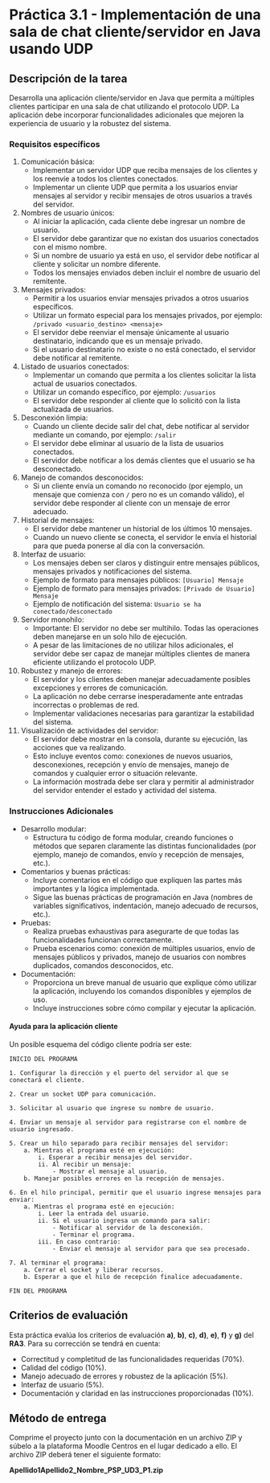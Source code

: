 # Práctica 3.1 - Implementación de una sala de chat cliente/servidor en Java usando UDP

## Descripción de la tarea

Desarrolla una aplicación cliente/servidor en Java que permita a múltiples clientes participar en una sala de chat utilizando el protocolo UDP. La aplicación debe incorporar funcionalidades adicionales que mejoren la experiencia de usuario y la robustez del sistema.

### Requisitos específicos

1. Comunicación básica:
    - Implementar un servidor UDP que reciba mensajes de los clientes y los reenvíe a todos los clientes conectados.
    - Implementar un cliente UDP que permita a los usuarios enviar mensajes al servidor y recibir mensajes de otros usuarios a través del servidor.
2. Nombres de usuario únicos:
    - Al iniciar la aplicación, cada cliente debe ingresar un nombre de usuario.
    - El servidor debe garantizar que no existan dos usuarios conectados con el mismo nombre.
    - Si un nombre de usuario ya está en uso, el servidor debe notificar al cliente y solicitar un nombre diferente.
    - Todos los mensajes enviados deben incluir el nombre de usuario del remitente.
3. Mensajes privados:
    - Permitir a los usuarios enviar mensajes privados a otros usuarios específicos.
    - Utilizar un formato especial para los mensajes privados, por ejemplo: ```/privado <usuario_destino> <mensaje>```
    - El servidor debe reenviar el mensaje únicamente al usuario destinatario, indicando que es un mensaje privado.
    - Si el usuario destinatario no existe o no está conectado, el servidor debe notificar al remitente.
4. Listado de usuarios conectados:
    - Implementar un comando que permita a los clientes solicitar la lista actual de usuarios conectados.
    - Utilizar un comando específico, por ejemplo: ```/usuarios```
    - El servidor debe responder al cliente que lo solicitó con la lista actualizada de usuarios.
5. Desconexión limpia:
    - Cuando un cliente decide salir del chat, debe notificar al servidor mediante un comando, por ejemplo: ```/salir```
    - El servidor debe eliminar al usuario de la lista de usuarios conectados.
    - El servidor debe notificar a los demás clientes que el usuario se ha desconectado.
6. Manejo de comandos desconocidos:
    - Si un cliente envía un comando no reconocido (por ejemplo, un mensaje que comienza con ```/``` pero no es un comando válido), el servidor debe responder al cliente con un mensaje de error adecuado.
7. Historial de mensajes:
    - El servidor debe mantener un historial de los últimos 10 mensajes.
    - Cuando un nuevo cliente se conecta, el servidor le envía el historial para que pueda ponerse al día con la conversación.
8. Interfaz de usuario:
    - Los mensajes deben ser claros y distinguir entre mensajes públicos, mensajes privados y notificaciones del sistema.
    - Ejemplo de formato para mensajes públicos: ```[Usuario] Mensaje```
    - Ejemplo de formato para mensajes privados: ```[Privado de Usuario] Mensaje```
    - Ejemplo de notificación del sistema: ```Usuario se ha conectado/desconectado```
9. Servidor monohilo:
    - Importante: El servidor no debe ser multihilo. Todas las operaciones deben manejarse en un solo hilo de ejecución.
    - A pesar de las limitaciones de no utilizar hilos adicionales, el servidor debe ser capaz de manejar múltiples clientes de manera eficiente utilizando el protocolo UDP.
10. Robustez y manejo de errores:
    - El servidor y los clientes deben manejar adecuadamente posibles excepciones y errores de comunicación.
    - La aplicación no debe cerrarse inesperadamente ante entradas incorrectas o problemas de red.
    - Implementar validaciones necesarias para garantizar la estabilidad del sistema.
11. Visualización de actividades del servidor:
    - El servidor debe mostrar en la consola, durante su ejecución, las acciones que va realizando.
    - Esto incluye eventos como: conexiones de nuevos usuarios, desconexiones, recepción y envío de mensajes, manejo de comandos y cualquier error o situación relevante.
    - La información mostrada debe ser clara y permitir al administrador del servidor entender el estado y actividad del sistema.

### Instrucciones Adicionales

- Desarrollo modular:
    - Estructura tu código de forma modular, creando funciones o métodos que separen claramente las distintas funcionalidades (por ejemplo, manejo de comandos, envío y recepción de mensajes, etc.).
- Comentarios y buenas prácticas:
	- Incluye comentarios en el código que expliquen las partes más importantes y la lógica implementada.
	- Sigue las buenas prácticas de programación en Java (nombres de variables significativos, indentación, manejo adecuado de recursos, etc.).
- Pruebas:
	- Realiza pruebas exhaustivas para asegurarte de que todas las funcionalidades funcionan correctamente.
	- Prueba escenarios como: conexión de múltiples usuarios, envío de mensajes públicos y privados, manejo de usuarios con nombres duplicados, comandos desconocidos, etc.
- Documentación:
	- Proporciona un breve manual de usuario que explique cómo utilizar la aplicación, incluyendo los comandos disponibles y ejemplos de uso.
	- Incluye instrucciones sobre cómo compilar y ejecutar la aplicación.

#### Ayuda para la aplicación cliente

Un posible esquema del código cliente podría ser este:

```
INICIO DEL PROGRAMA

1. Configurar la dirección y el puerto del servidor al que se conectará el cliente.

2. Crear un socket UDP para comunicación.

3. Solicitar al usuario que ingrese su nombre de usuario.

4. Enviar un mensaje al servidor para registrarse con el nombre de usuario ingresado.

5. Crear un hilo separado para recibir mensajes del servidor:
    a. Mientras el programa esté en ejecución:
        i. Esperar a recibir mensajes del servidor.
        ii. Al recibir un mensaje:
            - Mostrar el mensaje al usuario.
    b. Manejar posibles errores en la recepción de mensajes.

6. En el hilo principal, permitir que el usuario ingrese mensajes para enviar:
    a. Mientras el programa esté en ejecución:
        i. Leer la entrada del usuario.
        ii. Si el usuario ingresa un comando para salir:
            - Notificar al servidor de la desconexión.
            - Terminar el programa.
        iii. En caso contrario:
            - Enviar el mensaje al servidor para que sea procesado.

7. Al terminar el programa:
    a. Cerrar el socket y liberar recursos.
    b. Esperar a que el hilo de recepción finalice adecuadamente.

FIN DEL PROGRAMA
```

## Criterios de evaluación

Esta práctica evalúa los criterios de evaluación **a)**, **b)**, **c)**, **d)**, **e)**, **f)** y **g)** del **RA3**. Para su corrección se tendrá en cuenta:

- Correctitud y completitud de las funcionalidades requeridas (70%).
- Calidad del código (10%).
- Manejo adecuado de errores y robustez de la aplicación (5%).
- Interfaz de usuario (5%).
- Documentación y claridad en las instrucciones proporcionadas (10%).

## Método de entrega

Comprime el proyecto junto con la documentación en un archivo ZIP y súbelo a la plataforma Moodle Centros en el lugar dedicado a ello. El archivo ZIP deberá tener el siguiente formato:

**Apellido1Apellido2_Nombre_PSP_UD3_P1.zip**